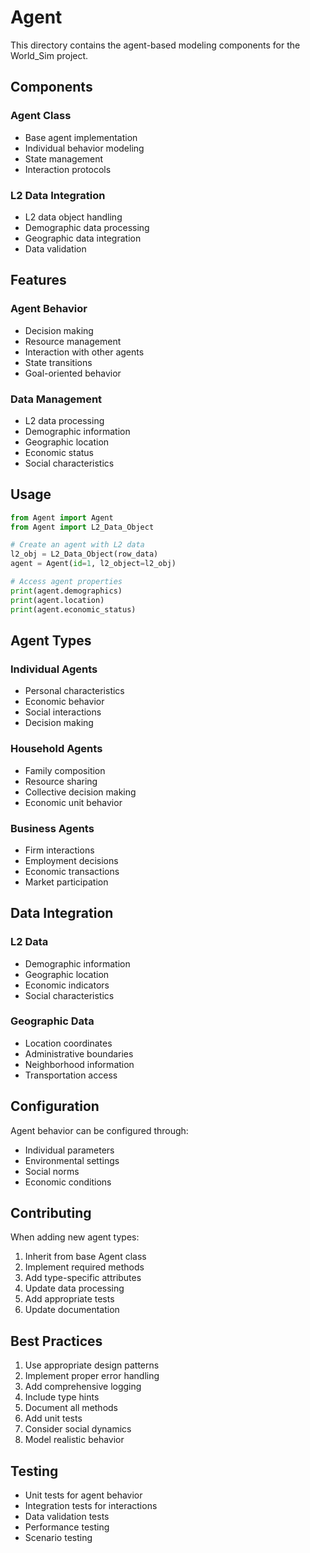 # Agent

This directory contains the agent-based modeling components for the World_Sim project.

## Components

### Agent Class
- Base agent implementation
- Individual behavior modeling
- State management
- Interaction protocols

### L2 Data Integration
- L2 data object handling
- Demographic data processing
- Geographic data integration
- Data validation

## Features

### Agent Behavior
- Decision making
- Resource management
- Interaction with other agents
- State transitions
- Goal-oriented behavior

### Data Management
- L2 data processing
- Demographic information
- Geographic location
- Economic status
- Social characteristics

## Usage

```python
from Agent import Agent
from Agent import L2_Data_Object

# Create an agent with L2 data
l2_obj = L2_Data_Object(row_data)
agent = Agent(id=1, l2_object=l2_obj)

# Access agent properties
print(agent.demographics)
print(agent.location)
print(agent.economic_status)
```

## Agent Types

### Individual Agents
- Personal characteristics
- Economic behavior
- Social interactions
- Decision making

### Household Agents
- Family composition
- Resource sharing
- Collective decision making
- Economic unit behavior

### Business Agents
- Firm interactions
- Employment decisions
- Economic transactions
- Market participation

## Data Integration

### L2 Data
- Demographic information
- Geographic location
- Economic indicators
- Social characteristics

### Geographic Data
- Location coordinates
- Administrative boundaries
- Neighborhood information
- Transportation access

## Configuration

Agent behavior can be configured through:
- Individual parameters
- Environmental settings
- Social norms
- Economic conditions

## Contributing

When adding new agent types:
1. Inherit from base Agent class
2. Implement required methods
3. Add type-specific attributes
4. Update data processing
5. Add appropriate tests
6. Update documentation

## Best Practices

1. Use appropriate design patterns
2. Implement proper error handling
3. Add comprehensive logging
4. Include type hints
5. Document all methods
6. Add unit tests
7. Consider social dynamics
8. Model realistic behavior

## Testing

- Unit tests for agent behavior
- Integration tests for interactions
- Data validation tests
- Performance testing
- Scenario testing 